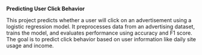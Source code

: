 **Predicting User Click Behavior**

This project predicts whether a user will click on an advertisement using a logistic regression model. It preprocesses data from an advertising dataset, trains the model, and evaluates performance using accuracy and F1 score. The goal is to predict click behavior based on user information like daily site usage and income.

